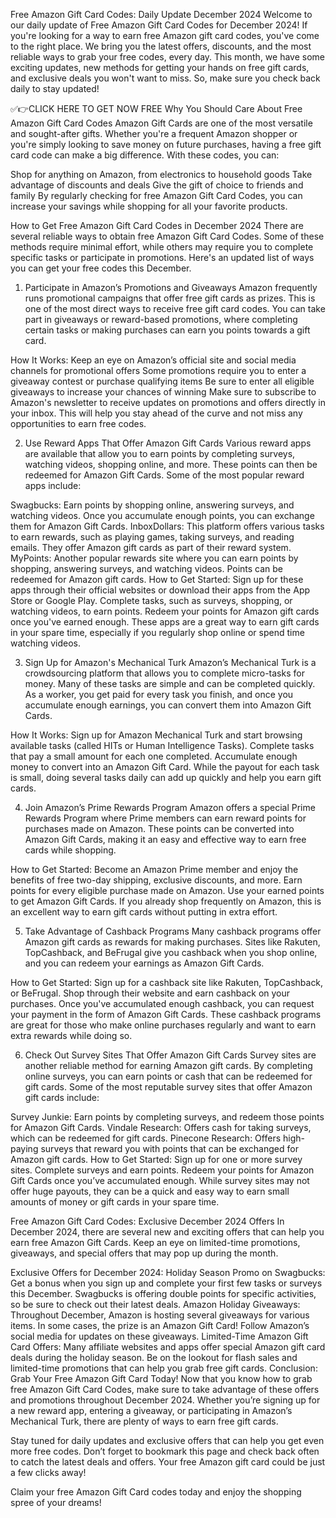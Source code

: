 Free Amazon Gift Card Codes: Daily Update December 2024
Welcome to our daily update of Free Amazon Gift Card Codes for December 2024! If you're looking for a way to earn free Amazon gift card codes, you've come to the right place. We bring you the latest offers, discounts, and the most reliable ways to grab your free codes, every day. This month, we have some exciting updates, new methods for getting your hands on free gift cards, and exclusive deals you won't want to miss. So, make sure you check back daily to stay updated!

✅👉CLICK HERE TO GET NOW FREE
Why You Should Care About Free Amazon Gift Card Codes
Amazon Gift Cards are one of the most versatile and sought-after gifts. Whether you're a frequent Amazon shopper or you're simply looking to save money on future purchases, having a free gift card code can make a big difference. With these codes, you can:

Shop for anything on Amazon, from electronics to household goods
Take advantage of discounts and deals
Give the gift of choice to friends and family
By regularly checking for free Amazon Gift Card Codes, you can increase your savings while shopping for all your favorite products.

How to Get Free Amazon Gift Card Codes in December 2024
There are several reliable ways to obtain free Amazon Gift Card Codes. Some of these methods require minimal effort, while others may require you to complete specific tasks or participate in promotions. Here's an updated list of ways you can get your free codes this December.

1. Participate in Amazon’s Promotions and Giveaways
Amazon frequently runs promotional campaigns that offer free gift cards as prizes. This is one of the most direct ways to receive free gift card codes. You can take part in giveaways or reward-based promotions, where completing certain tasks or making purchases can earn you points towards a gift card.

How It Works:
Keep an eye on Amazon’s official site and social media channels for promotional offers
Some promotions require you to enter a giveaway contest or purchase qualifying items
Be sure to enter all eligible giveaways to increase your chances of winning
Make sure to subscribe to Amazon's newsletter to receive updates on promotions and offers directly in your inbox. This will help you stay ahead of the curve and not miss any opportunities to earn free codes.

2. Use Reward Apps That Offer Amazon Gift Cards
Various reward apps are available that allow you to earn points by completing surveys, watching videos, shopping online, and more. These points can then be redeemed for Amazon Gift Cards. Some of the most popular reward apps include:

Swagbucks: Earn points by shopping online, answering surveys, and watching videos. Once you accumulate enough points, you can exchange them for Amazon Gift Cards.
InboxDollars: This platform offers various tasks to earn rewards, such as playing games, taking surveys, and reading emails. They offer Amazon gift cards as part of their reward system.
MyPoints: Another popular rewards site where you can earn points by shopping, answering surveys, and watching videos. Points can be redeemed for Amazon gift cards.
How to Get Started:
Sign up for these apps through their official websites or download their apps from the App Store or Google Play.
Complete tasks, such as surveys, shopping, or watching videos, to earn points.
Redeem your points for Amazon gift cards once you've earned enough.
These apps are a great way to earn gift cards in your spare time, especially if you regularly shop online or spend time watching videos.

3. Sign Up for Amazon's Mechanical Turk
Amazon’s Mechanical Turk is a crowdsourcing platform that allows you to complete micro-tasks for money. Many of these tasks are simple and can be completed quickly. As a worker, you get paid for every task you finish, and once you accumulate enough earnings, you can convert them into Amazon Gift Cards.

How It Works:
Sign up for Amazon Mechanical Turk and start browsing available tasks (called HITs or Human Intelligence Tasks).
Complete tasks that pay a small amount for each one completed.
Accumulate enough money to convert into an Amazon Gift Card.
While the payout for each task is small, doing several tasks daily can add up quickly and help you earn gift cards.

4. Join Amazon’s Prime Rewards Program
Amazon offers a special Prime Rewards Program where Prime members can earn reward points for purchases made on Amazon. These points can be converted into Amazon Gift Cards, making it an easy and effective way to earn free cards while shopping.

How to Get Started:
Become an Amazon Prime member and enjoy the benefits of free two-day shipping, exclusive discounts, and more.
Earn points for every eligible purchase made on Amazon.
Use your earned points to get Amazon Gift Cards.
If you already shop frequently on Amazon, this is an excellent way to earn gift cards without putting in extra effort.

5. Take Advantage of Cashback Programs
Many cashback programs offer Amazon gift cards as rewards for making purchases. Sites like Rakuten, TopCashback, and BeFrugal give you cashback when you shop online, and you can redeem your earnings as Amazon Gift Cards.

How to Get Started:
Sign up for a cashback site like Rakuten, TopCashback, or BeFrugal.
Shop through their website and earn cashback on your purchases.
Once you've accumulated enough cashback, you can request your payment in the form of Amazon Gift Cards.
These cashback programs are great for those who make online purchases regularly and want to earn extra rewards while doing so.

6. Check Out Survey Sites That Offer Amazon Gift Cards
Survey sites are another reliable method for earning Amazon gift cards. By completing online surveys, you can earn points or cash that can be redeemed for gift cards. Some of the most reputable survey sites that offer Amazon gift cards include:

Survey Junkie: Earn points by completing surveys, and redeem those points for Amazon Gift Cards.
Vindale Research: Offers cash for taking surveys, which can be redeemed for gift cards.
Pinecone Research: Offers high-paying surveys that reward you with points that can be exchanged for Amazon gift cards.
How to Get Started:
Sign up for one or more survey sites.
Complete surveys and earn points.
Redeem your points for Amazon Gift Cards once you’ve accumulated enough.
While survey sites may not offer huge payouts, they can be a quick and easy way to earn small amounts of money or gift cards in your spare time.

Free Amazon Gift Card Codes: Exclusive December 2024 Offers
In December 2024, there are several new and exciting offers that can help you earn free Amazon Gift Cards. Keep an eye on limited-time promotions, giveaways, and special offers that may pop up during the month.

Exclusive Offers for December 2024:
Holiday Season Promo on Swagbucks: Get a bonus when you sign up and complete your first few tasks or surveys this December. Swagbucks is offering double points for specific activities, so be sure to check out their latest deals.
Amazon Holiday Giveaways: Throughout December, Amazon is hosting several giveaways for various items. In some cases, the prize is an Amazon Gift Card! Follow Amazon’s social media for updates on these giveaways.
Limited-Time Amazon Gift Card Offers: Many affiliate websites and apps offer special Amazon gift card deals during the holiday season. Be on the lookout for flash sales and limited-time promotions that can help you grab free gift cards.
Conclusion: Grab Your Free Amazon Gift Card Today!
Now that you know how to grab free Amazon Gift Card Codes, make sure to take advantage of these offers and promotions throughout December 2024. Whether you’re signing up for a new reward app, entering a giveaway, or participating in Amazon’s Mechanical Turk, there are plenty of ways to earn free gift cards.

Stay tuned for daily updates and exclusive offers that can help you get even more free codes. Don’t forget to bookmark this page and check back often to catch the latest deals and offers. Your free Amazon gift card could be just a few clicks away!

Claim your free Amazon Gift Card codes today and enjoy the shopping spree of your dreams!
